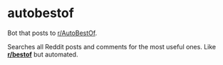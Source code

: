 # autobestof 
Bot that posts to [r/AutoBestOf](https://www.reddit.com/r/AutoBestOf/).

Searches all Reddit posts and comments for the most useful ones. Like [**r/bestof**](https://www.imgur.com/ngnPo6F) but automated.
